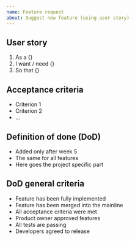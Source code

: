 ```yaml
---
name: Feature request
about: Suggest new feature (using user story)
---
```


## User story
1. As a {}
2. I want / need {}
3. So that {}

## Acceptance criteria
* Criterion 1
* Criterion 2
* ...

## Definition of done (DoD)
* Added only after week 5
* The same for all features
* Here goes the project specific part

## DoD general criteria
* Feature has been fully implemented
* Feature has been merged into the mainline
* All acceptance criteria were met
* Product owner approved features
* All tests are passing
* Developers agreed to release
